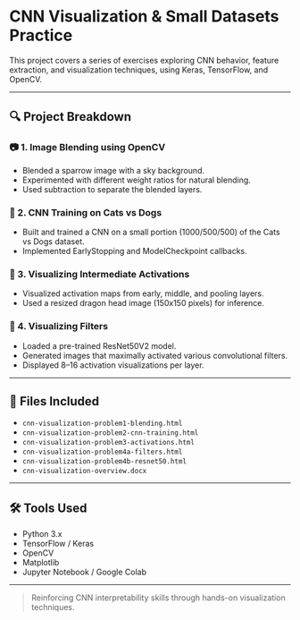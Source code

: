 # CNN Visualization & Small Datasets Practice

This project covers a series of exercises exploring CNN behavior, feature extraction, and visualization techniques, using Keras, TensorFlow, and OpenCV.

---

## 🔍 Project Breakdown

### 📷 1. Image Blending using OpenCV
- Blended a sparrow image with a sky background.
- Experimented with different weight ratios for natural blending.
- Used subtraction to separate the blended layers.

### 🐶 2. CNN Training on Cats vs Dogs
- Built and trained a CNN on a small portion (1000/500/500) of the Cats vs Dogs dataset.
- Implemented EarlyStopping and ModelCheckpoint callbacks.

### 🐲 3. Visualizing Intermediate Activations
- Visualized activation maps from early, middle, and pooling layers.
- Used a resized dragon head image (150x150 pixels) for inference.

### 🎨 4. Visualizing Filters
- Loaded a pre-trained ResNet50V2 model.
- Generated images that maximally activated various convolutional filters.
- Displayed 8–16 activation visualizations per layer.

---

## 📁 Files Included

- `cnn-visualization-problem1-blending.html`
- `cnn-visualization-problem2-cnn-training.html`
- `cnn-visualization-problem3-activations.html`
- `cnn-visualization-problem4a-filters.html`
- `cnn-visualization-problem4b-resnet50.html`
- `cnn-visualization-overview.docx`

---

## 🛠 Tools Used

- Python 3.x
- TensorFlow / Keras
- OpenCV
- Matplotlib
- Jupyter Notebook / Google Colab

---

> Reinforcing CNN interpretability skills through hands-on visualization techniques.
